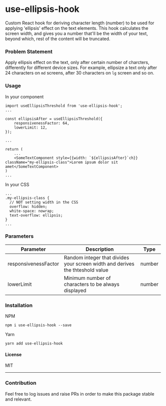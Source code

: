 # use-ellipsis-hook
Custom React hook for deriving character length (number) to be used for applying 'ellipsis' effect on the text elements.
This hook calculates the screen width, and gives you a number that'll be the width of your text, beyond which, rest of the content will be truncated.

### Problem Statement
Apply ellipsis effect on the text, only after certain number of charcters, differently for different device sizes. For example, ellipsize a text only after 24 characters on `md` screens, after 30 characters on `lg` screen and so on. 

### Usage
In your component

    import useEllipsisThreshold from 'use-ellipsis-hook';
    ...

    const ellipsisAfter = useEllipsisThreshold({
        responsivenessFactor: 64,
        lowerLimit: 12,
    });

    ...

    return (
        ...
        <SomeTextComponent style={{width: `${ellipsisAfter}`ch}} className="my-ellipsis-class">Lorem ipsum dolor sit amet</SomeTextComponent>
    )
    ...

In your CSS

    ...
    .my-ellipsis-class {
      // NOT setting width in the CSS
      overflow: hidden;
      white-space: nowrap;
      text-overflow: ellipsis;
    }
    ...


### Parameters

|Parameter|Description|Type|
|---|---|---|
|responsivenessFactor|Random integer that divides your screen width and derives the thteshold value|number|
|lowerLimit|Minimum number of characters to be always displayed| number|

### Installation

NPM

`npm i use-ellipsis-hook --save`

Yarn

`yarn add use-ellipsis-hook`

#### License
MIT

---

### Contribution
Feel free to log issues and raise PRs in order to make this package stable and relevant.
